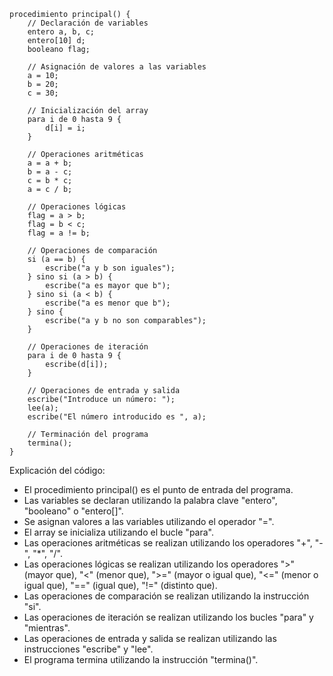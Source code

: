 ```cool
procedimiento principal() {
    // Declaración de variables
    entero a, b, c;
    entero[10] d;
    booleano flag;

    // Asignación de valores a las variables
    a = 10;
    b = 20;
    c = 30;

    // Inicialización del array
    para i de 0 hasta 9 {
        d[i] = i;
    }

    // Operaciones aritméticas
    a = a + b;
    b = a - c;
    c = b * c;
    a = c / b;

    // Operaciones lógicas
    flag = a > b;
    flag = b < c;
    flag = a != b;

    // Operaciones de comparación
    si (a == b) {
        escribe("a y b son iguales");
    } sino si (a > b) {
        escribe("a es mayor que b");
    } sino si (a < b) {
        escribe("a es menor que b");
    } sino {
        escribe("a y b no son comparables");
    }

    // Operaciones de iteración
    para i de 0 hasta 9 {
        escribe(d[i]);
    }

    // Operaciones de entrada y salida
    escribe("Introduce un número: ");
    lee(a);
    escribe("El número introducido es ", a);

    // Terminación del programa
    termina();
}

```

Explicación del código:

* El procedimiento principal() es el punto de entrada del programa.
* Las variables se declaran utilizando la palabra clave "entero", "booleano" o "entero[]".
* Se asignan valores a las variables utilizando el operador "=".
* El array se inicializa utilizando el bucle "para".
* Las operaciones aritméticas se realizan utilizando los operadores "+", "-", "*", "/".
* Las operaciones lógicas se realizan utilizando los operadores ">" (mayor que), "<" (menor que), ">=" (mayor o igual que), "<=" (menor o igual que), "==" (igual que), "!=" (distinto que).
* Las operaciones de comparación se realizan utilizando la instrucción "si".
* Las operaciones de iteración se realizan utilizando los bucles "para" y "mientras".
* Las operaciones de entrada y salida se realizan utilizando las instrucciones "escribe" y "lee".
* El programa termina utilizando la instrucción "termina()".